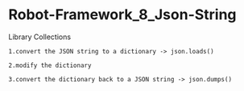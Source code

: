 # Robot-Framework_8_Json-String

Library  Collections

    1.convert the JSON string to a dictionary -> json.loads()
    
    2.modify the dictionary
    
    3.convert the dictionary back to a JSON string -> json.dumps()
    
